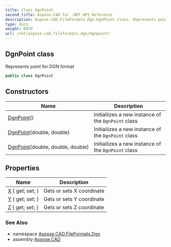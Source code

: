 ```yaml
---
title: Class DgnPoint
second_title: Aspose.CAD for .NET API Reference
description: Aspose.CAD.FileFormats.Dgn.DgnPoint class. Represents point for DGN format
type: docs
weight: 8970
url: /net/aspose.cad.fileformats.dgn/dgnpoint/
---
```

## DgnPoint class

Represents point for DGN format

```csharp
public class DgnPoint
```

## Constructors

| Name | Description |
| --- | --- |
| [DgnPoint](dgnpoint/#constructor)() | Initiailizes a new instance of the `DgnPoint` class |
| [DgnPoint](dgnpoint/#constructor_1)(double, double) | Initiailizes a new instance of the `DgnPoint` class |
| [DgnPoint](dgnpoint/#constructor_2)(double, double, double) | Initiailizes a new instance of the `DgnPoint` class |

## Properties

| Name | Description |
| --- | --- |
| [X](../../aspose.cad.fileformats.dgn/dgnpoint/x/) { get; set; } | Gets or sets X coordinate |
| [Y](../../aspose.cad.fileformats.dgn/dgnpoint/y/) { get; set; } | Gets or sets Y coordinate |
| [Z](../../aspose.cad.fileformats.dgn/dgnpoint/z/) { get; set; } | Gets or sets Z coordinate |

### See Also

* namespace [Aspose.CAD.FileFormats.Dgn](../../aspose.cad.fileformats.dgn/)
* assembly [Aspose.CAD](../../)



